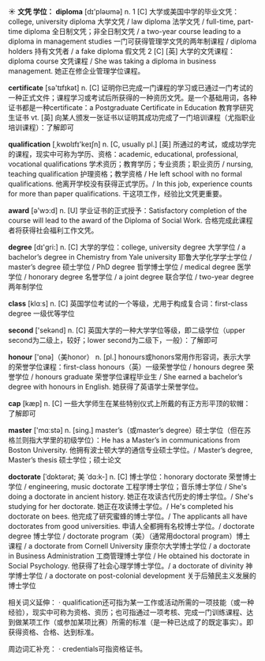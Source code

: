 ☀ <span class="category">**文凭 学位：**</span>
<span class="vocabulary">**diploma**</span> [dɪ'pləʊmə] 
<span class="definition">n. 1 [C] 大学或美国中学的毕业文凭：</span>college, university diploma 大学文凭 / law diploma 法学文凭 / full-time, part-time diploma 全日制文凭；非全日制文凭 / a two-year course leading to a diploma in management studies 一门可获得管理学文凭的两年制课程 / diploma holders 持有文凭者 / a fake diploma 假文凭 <span class="definition">2 [C] [英] 大学的文凭课程：</span>diploma course 文凭课程 / She was taking a diploma in business management. 她正在修企业管理学位课程。

<span class="vocabulary">**certificate**</span> [sə'tɪfɪkət] 
<span class="definition">n. [C] 证明你已完成一门课程的学习或已通过一门考试的一种正式文件；课程学习或考试后所获得的一种资历文凭。是一个基础用词，各种证书都是一种certificate：</span>a Postgraduate Certificate in Education 教育学研究生证书 <span class="definition">vt. [英] 向某人颁发一张证书以证明其成功完成了一门培训课程（尤指职业培训课程）：</span>了解即可

<span class="vocabulary">**qualification**</span> [͵kwɒlɪfɪ'keɪʃn] 
<span class="definition">n. [C, usually pl.] [英] 所通过的考试，或成功学完的课程，现实中可称为学历、资格：</span>academic, educational, professional, vocational qualifications 学术资历；教育学历；专业资质；职业资历 / nursing, teaching qualification 护理资格；教学资格 / He left school with no formal qualifications. 他离开学校没有获得正式学历。/ In this job, experience counts for more than paper qualifications. 干这项工作，经验比文凭更重要。

<span class="vocabulary">**award**</span> [ə'wɔ:d] 
<span class="definition">n. [U] 学业证书的正式授予：</span>Satisfactory completion of the course will lead to the award of the Diploma of Social Work. 合格完成此课程者将获得社会福利工作文凭。

<span class="vocabulary">**degree**</span> [dɪ'ɡri:] 
<span class="definition">n. [C] 大学的学位：</span>college, university degree 大学学位 / a bachelor’s degree in Chemistry from Yale university 耶鲁大学化学学士学位 / master’s degree 硕士学位 / PhD degree 哲学博士学位 / medical degree 医学学位 / honorary degree 名誉学位 / a joint degree 联合学位 / two-year degree 两年制学位

<span class="vocabulary">**class**</span> [klɑːs] 
<span class="definition">n. [C] 英国学位考试的一个等级，尤用于构成复合词：</span>first-class degree 一级优等学位

<span class="vocabulary">**second**</span> ['sekənd] 
<span class="definition">n. [C] 英国大学的一种大学学位等级，即二级学位（upper second为二级上，较好；lower second为二级下，一般）：</span>了解即可

<span class="vocabulary">**honour**</span> ['ɒnə]（美honor）
<span class="definition">n. [pl.] honours或honors常用作形容词，表示大学的荣誉学位课程：</span>first-class honours（英）一级荣誉学位 / honours degree 荣誉学位 / honours graduate 荣誉学位课程毕业生 / She earned a bachelor’s degree with honours in English. 她获得了英语学士荣誉学位。

<span class="vocabulary">**cap**</span> [kæp] 
<span class="definition">n. [C] 一些大学师生在某些特别仪式上所戴的有正方形平顶的软帽：</span>了解即可

<span class="vocabulary">**master**</span> ['mɑːstə] 
<span class="definition">n. [sing.] master’s（或master’s degree）硕士学位（但在苏格兰则指大学里的初级学位）：</span>He has a Master’s in communications from Boston University. 他拥有波士顿大学的通信专业硕士学位。/ Master’s degree, Master’s thesis 硕士学位；硕士论文
           
<span class="vocabulary">**doctorate**</span> [ˈdɒktərət; 美 ˈdɑ:k-]
<span class="definition">n. [C] 博士学位：</span>honorary doctorate 荣誉博士学位 / engineering, music doctorate 工程学博士学位；音乐博士学位 / She's doing a doctorate in ancient history. 她正在攻读古代历史的博士学位。/ She's studying for her doctorate. 她正在攻读博士学位。/ He's completed his doctorate on bees. 他完成了研究蜜蜂的博士学位。/ The applicants all have doctorates from good universities. 申请人全都拥有名校博士学位。/ doctorate degree 博士学位 / doctorate program（美）（通常用doctoral program）博土课程 / a doctorate from Cornell University 康奈尔大学博士学位 / a doctorate in Business Administration 工商管理博士学位 / He obtained his doctorate in Social Psychology. 他获得了社会心理学博士学位。/ a doctorate of divinity 神学博士学位 / a doctorate on post-colonial development 关于后殖民主义发展的博士学位

相关词义延伸：
· qualification还可指为某一工作或活动所需的一项技能（或一种经验），现实中可称为资格、资历；也可指通过一项考核、完成一门训练课程、达到做某项工作（或参加某项比赛）所需的标准（是一种已达成了的既定事实）。即获得资格、合格、达到标准。

周边词汇补充：
· credentials可指资格证书。

